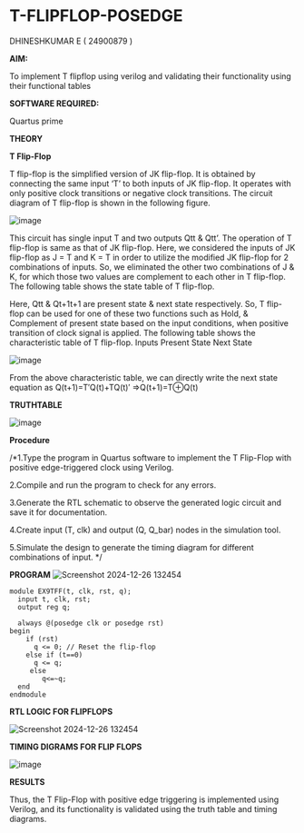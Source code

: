 # T-FLIPFLOP-POSEDGE

DHINESHKUMAR E ( 24900879 )

**AIM:**

To implement  T flipflop using verilog and validating their functionality using their functional tables

**SOFTWARE REQUIRED:**

Quartus prime

**THEORY**

**T Flip-Flop**

T flip-flop is the simplified version of JK flip-flop. It is obtained by connecting the same input ‘T’ to both inputs of JK flip-flop. It operates with only positive clock transitions or negative clock transitions. The circuit diagram of T flip-flop is shown in the following figure.

![image](https://github.com/naavaneetha/T-FLIPFLOP-POSEDGE/assets/154305477/458a68fe-2d08-4a9d-ac4f-7ae0480ce0bd)

 
This circuit has single input T and two outputs Qtt & Qtt’. The operation of T flip-flop is same as that of JK flip-flop. Here, we considered the inputs of JK flip-flop as J = T and K = T in order to utilize the modified JK flip-flop for 2 combinations of inputs. So, we eliminated the other two combinations of J & K, for which those two values are complement to each other in T flip-flop. The following table shows the state table of T flip-flop.

Here, Qtt & Qt+1t+1 are present state & next state respectively. So, T flip-flop can be used for one of these two functions such as Hold, & Complement of present state based on the input conditions, when positive transition of clock signal is applied. The following table shows the characteristic table of T flip-flop. Inputs Present State Next State

![image](https://github.com/naavaneetha/T-FLIPFLOP-POSEDGE/assets/154305477/cdd7fb32-539f-4b66-bb8d-f305a153c886)

 
From the above characteristic table, we can directly write the next state equation as Q(t+1)=T′Q(t)+TQ(t)′ ⇒Q(t+1)=T⊕Q(t)

**TRUTHTABLE**

![image](https://github.com/user-attachments/assets/d7e948c3-a144-47c1-a94d-655d399afb41)

**Procedure**

/*1.Type the program in Quartus software to implement the T Flip-Flop with positive
edge-triggered clock using Verilog.

2.Compile and run the program to check for any errors.

3.Generate the RTL schematic to observe the generated logic circuit and save it for
documentation.

4.Create input (T, clk) and output (Q, Q_bar) nodes in the simulation tool.

5.Simulate the design to generate the timing diagram for different combinations of
input. */

**PROGRAM**
![Screenshot 2024-12-26 132454](https://github.com/user-attachments/assets/b5e9fbdb-7fb8-41ef-8a11-ddca171cb68b)

```
module EX9TFF(t, clk, rst, q);
  input t, clk, rst;
  output reg q;

  always @(posedge clk or posedge rst) 
begin
    if (rst)
      q <= 0; // Reset the flip-flop
    else if (t==0)
      q <= q; 
     else
        q<=~q;
  end
endmodule
```

**RTL LOGIC FOR FLIPFLOPS**

![Screenshot 2024-12-26 132454](https://github.com/user-attachments/assets/047c2e96-4331-4f69-b08b-04a41c9ffff7)

**TIMING DIGRAMS FOR FLIP FLOPS**

![image](https://github.com/user-attachments/assets/d99a0d91-c6df-4cc1-8069-051b382c3bd7)

**RESULTS**

Thus, the T Flip-Flop with positive edge triggering is implemented using Verilog, and its
functionality is validated using the truth table and timing diagrams.
